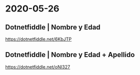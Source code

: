 # 2020-05-26 

## Dotnetfiddle | Nombre y Edad
https://dotnetfiddle.net/6KbJTP

## Dotnetfiddle | Nombre y Edad + Apellido
https://dotnetfiddle.net/oNI327
